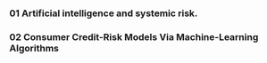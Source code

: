 

 ###  01 Artificial intelligence and systemic risk.
 ###  02 Consumer Credit-Risk Models Via Machine-Learning Algorithms




